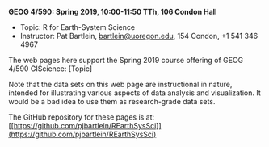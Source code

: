 **GEOG 4/590: Spring 2019, 10:00-11:50 TTh, 106 Condon Hall**

- Topic:  R for Earth-System Science
- Instructor:  Pat Bartlein, bartlein@uoregon.edu, 154 Condon, +1 541 346 4967

The web pages here support the Spring 2019 course offering of GEOG 4/590 GIScience: [Topic]

Note that the data sets on this web page are instructional in nature, intended for illustrating various aspects of data analysis and visualization.  It would be a bad idea to use them as research-grade data sets.

The GitHub repository for these pages is at:  [[https://github.com/pjbartlein/REarthSysSci]](https://github.com/pjbartlein/REarthSysSci)
